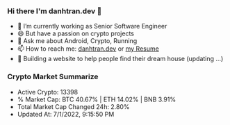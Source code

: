 ### Hi there I'm danhtran.dev 👋

- 🔭 I’m currently working as Senior Software Engineer
- 😄 But have a passion on crypto projects
- 💬 Ask me about Android, Crypto, Running 
- 📫 How to reach me: <a href="https://danhtran.dev" target="_blank">danhtran.dev</a> or <a href="Developer-Resume.pdf" target="_blank">my Resume</a>
- 🌱 Building a website to help people find their dream house (updating ...)

### Crypto Market Summarize
- Active Crypto: 13398
- % Market Cap: BTC 40.67% | ETH 14.02% | BNB 3.91%
- Total Market Cap Changed 24h: 2.80%
- Updated At: 7/1/2022, 9:15:50 PM
